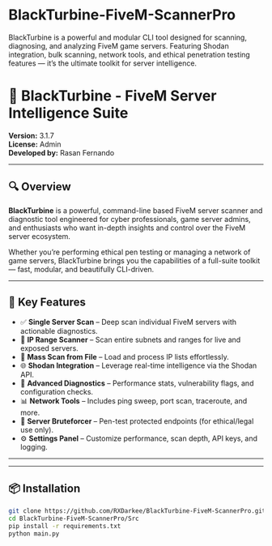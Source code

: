 # BlackTurbine-FiveM-ScannerPro
BlackTurbine is a powerful and modular CLI tool designed for scanning, diagnosing, and analyzing FiveM game servers. Featuring Shodan integration, bulk scanning, network tools, and ethical penetration testing features — it’s the ultimate toolkit for server intelligence.
# 🚀 BlackTurbine - FiveM Server Intelligence Suite

**Version:** 3.1.7  
**License:** Admin  
**Developed by:** Rasan Fernando

---

## 🔍 Overview

**BlackTurbine** is a powerful, command-line based FiveM server scanner and diagnostic tool engineered for cyber professionals, game server admins, and enthusiasts who want in-depth insights and control over the FiveM server ecosystem.

Whether you’re performing ethical pen testing or managing a network of game servers, BlackTurbine brings you the capabilities of a full-suite toolkit — fast, modular, and beautifully CLI-driven.

---

## 🎯 Key Features

- ✅ **Single Server Scan** – Deep scan individual FiveM servers with actionable diagnostics.
- 📡 **IP Range Scanner** – Scan entire subnets and ranges for live and exposed servers.
- 📁 **Mass Scan from File** – Load and process IP lists effortlessly.
- 🌐 **Shodan Integration** – Leverage real-time intelligence via the Shodan API.
- 🧠 **Advanced Diagnostics** – Performance stats, vulnerability flags, and configuration checks.
- 📊 **Network Tools** – Includes ping sweep, port scan, traceroute, and more.
- 🔐 **Server Bruteforcer** – Pen-test protected endpoints (for ethical/legal use only).
- ⚙️ **Settings Panel** – Customize performance, scan depth, API keys, and logging.

---




---

## 📦 Installation

```bash
git clone https://github.com/RXDarkee/BlackTurbine-FiveM-ScannerPro.git
cd BlackTurbine-FiveM-ScannerPro/Src
pip install -r requirements.txt
python main.py
